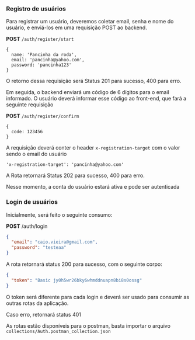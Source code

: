 

### Registro de usuários

Para registrar um usuário, deveremos coletar email, senha e nome do usuário, e enviá-los em uma requisição POST ao backend.

**POST** `/auth/register/start`
```
{
  name: 'Pancinha da roda',
  email: 'pancinha@yahoo.com',
  password: 'pancinha123'
}
```

O retorno dessa requisição será Status 201 para sucesso, 400 para erro.

Em seguida, o backend enviará um código de 6 dígitos para o email informado. O usuário deverá informar esse código ao front-end, que fará a seguinte requisição

**POST** `/auth/register/confirm`
```
{
  code: 123456
}
```
A requisição deverá conter o header `x-registration-target` com o valor sendo o email do usuário
```
'x-registration-target': 'pancinha@yahoo.com'
```

A Rota retornará Status 202 para sucesso, 400 para erro.

Nesse momento, a conta do usuário estará ativa e pode ser autenticada

### Login de usuários

Inicialmente, será feito o seguinte consumo:

**POST** /auth/login
```json
{
  "email": "caio.vieira@gmail.com",
  "password": "testeaa"
}
```

A rota retornará status 200 para sucesso, com o seguinte corpo:
```json
{
  "token": "Basic jy0h5wr26bky6whmddnuapn8bi8s0ossg"
}
```
O token será diferente para cada login e deverá ser usado para consumir as outras rotas da aplicação.

Caso erro, retornará status 401 

As rotas estão disponíveis para o postman, basta importar o arquivo `collections/Auth.postman_collection.json`